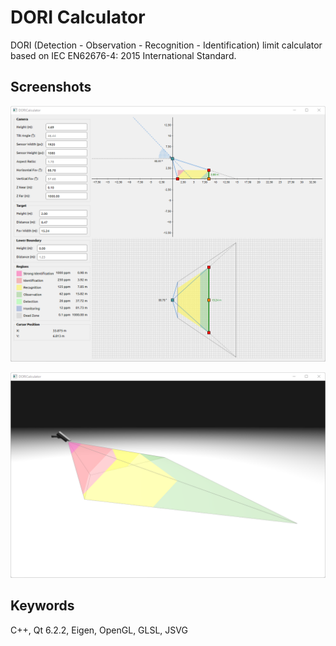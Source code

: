 # DORI Calculator
DORI (Detection - Observation - Recognition - Identification) limit calculator based on IEC EN62676-4: 2015 International Standard.

## Screenshots
![](Screenshot_2021-12-27_220901.png)

![](Screenshot_2021-12-27_220923.png)

## Keywords
C++, Qt 6.2.2, Eigen, OpenGL, GLSL, JSVG
